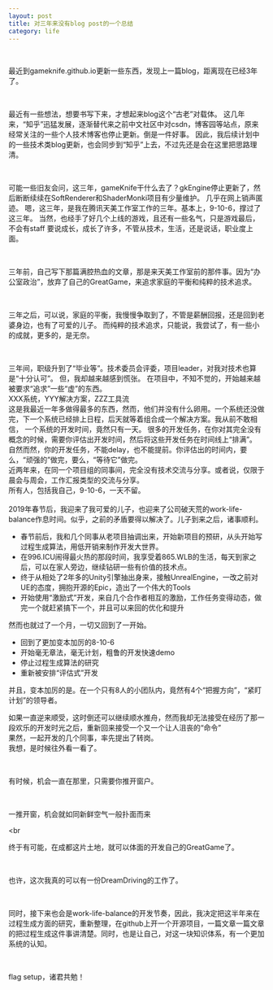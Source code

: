 ```yaml
---
layout: post
title: 对三年来没有blog post的一个总结
category: life
---
```


<br>

最近到gameknife.github.io更新一些东西，发现上一篇blog，距离现在已经3年了。

<br>

最近有一些想法，想要书写下来，才想起来blog这个“古老”对载体。
这几年来，“知乎”迅猛发展，逐渐替代来之前中文社区中对csdn，博客园等站点，原来经常关注的一些个人技术博客也停止更新。倒是一件好事。
因此，我后续计划中的一些技术类blog更新，也会同步到“知乎”上去，不过先还是会在这里把思路理清。

<br>

可能一些旧友会问，这三年，gameKnife干什么去了？gkEngine停止更新了，然后断断续续在SoftRenderer和ShaderMonki项目有少量维护。
几乎在网上销声匿迹。
嗯，这三年，是我在腾讯天美工作室工作的三年。基本上，9-10-6，撑过了这三年。
当然，也经手了好几个上线的游戏，且还有一些名气，只是游戏最后，不会有staff
要说成长，成长了许多，不管从技术，生活，还是说话，职业度上面。

<br>

三年前，自己写下那篇满腔热血的文章，那是来天美工作室前的那件事。因为“办公室政治”，放弃了自己的GreatGame，来追求家庭的平衡和纯粹的技术追求。

<br>

三年之后，可以说，家庭的平衡，我慢慢争取到了，不管是薪酬回报，还是回到老婆身边，也有了可爱的儿子。
而纯粹的技术追求，只能说，我尝试了，有一些小的成就，更多的，是无奈。

<br>

三年间，职级升到了“毕业等”。技术委员会评委，项目leader，对我对技术也算是“十分认可”。
但，我却越来越感到慌张。
在项目中，不知不觉的，开始越来越被要求“追求”一些“虚”的东西。
<br>
XXX系统，YYY解决方案，ZZZ工具流
<br>
这是我最近一年多做得最多的东西，然而，他们并没有什么卵用。一个系统还没做完，下一个系统已经排上日程，后天就等着组合成一个解决方案。我从前不敢相信，
一个系统的开发时间，竟然只有一天。
很多的开发任务，在你对其完全没有概念的时候，需要你评估出开发时间，然后将这些开发任务在时间线上“排满”。
<br>
自然而然，你的开发任务，不能delay，也不能提前。你评估出的时间内，要么，“顽强的”做完，要么，“等待它”做完。
<br>
近两年来，在同一个项目组的同事间，完全没有技术交流与分享。或者说，仅限于晨会与周会，工作汇报类型的交流与分享。
<br>
所有人，包括我自己，9-10-6，一天不留。
<br>
<br>
2019年春节后，我迎来了我可爱的儿子，也迎来了公司破天荒的work-life-balance作息时间。似乎，之前的矛盾要得以解决了。儿子到来之后，诸事顺利。

* 春节前后，我和几个同事从老项目抽调出来，开始新项目的预研，从头开始写过程生成算法，用低开销来制作开发大世界。
* 在996.ICU闹得最火热的那段时间，我享受着865.WLB的生活，每天到家之后，可以在家人旁边，继续钻研一些有价值的技术点。
* 终于从相处了2年多的Unity引擎抽出身来，接触UnrealEngine，一改之前对UE的态度，拥抱开源的Epic，造出了一个伟大的Tools
* 开始使用“激励式”开发，来自几个合作者相互的激励，工作任务变得动态，做完一个就赶紧搞下一个，并且可以来回的优化和提升

然而也就过了一个月，一切又回到了一开始。

* 回到了更加变本加厉的8-10-6
* 开始毫无章法，毫无计划，粗鲁的开发快速demo
* 停止过程生成算法的研究
* 重新被安排“评估式”开发

并且，变本加厉的是。在一个只有8人的小团队内，竟然有4个“把握方向”，“紧盯计划”的领导者。

如果一直逆来顺受，这时倒还可以继续顺水推舟，然而我却无法接受在经历了那一段欢乐的开发时光之后，重新回来接受一个又一个让人沮丧的“命令”
<br>
果然，一起开发的几个同事，率先提出了转岗。
<br>
我想，是时候往外看一看了。

<br>

有时候，机会一直在那里，只需要你推开窗户。

<br>

一推开窗，机会就如同新鲜空气一般扑面而来

<br

终于有可能，在成都这片土地，就可以体面的开发自己的GreatGame了。

<br>

也许，这次我真的可以有一份DreamDriving的工作了。

<br>

同时，接下来也会是work-life-balance的开发节奏，因此，我决定把这半年来在过程生成方面的研究，重新整理，在github上开一个开源项目，一篇文章一篇文章的把过程生成这件事讲清楚。同时，也是让自己，对这一块知识体系，有一个更加系统的认知。

<br>

flag setup，诸君共勉！
